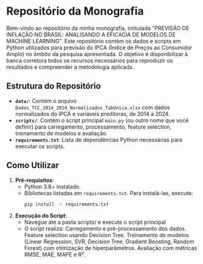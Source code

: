 # Repositório da Monografia

Bem-vindo ao repositório da minha monografia, intitulada "PREVISÃO DE INFLAÇÃO NO BRASIL: ANALISANDO A EFICÁCIA DE MODELOS DE MACHINE LEARNING". Este repositório contém os dados e scripts em Python utilizados para previsão do IPCA (Índice de Preços ao Consumidor Amplo) no âmbito da pesquisa apresentada. O objetivo é disponibilizar à banca corretora todos os recursos necessários para reproduzir os resultados e compreender a metodologia aplicada.

## Estrutura do Repositório

- **`data/`**: Contém o arquivo `Dados_TCC_2014_2024_Normalizados_TabUnica.xlsx` com dados normalizados do IPCA e variáveis preditoras, de 2014 a 2024.
- **`scripts/`**: Contém o script principal `main.py` (ou outro nome que você definir) para carregamento, processamento, feature selection, treinamento de modelos e avaliação.
- **`requirements.txt`**: Lista de dependências Python necessárias para executar os scripts.

## Como Utilizar

1. **Pré-requisitos**:
   - Python 3.8+ instalado.
   - Bibliotecas listadas em `requirements.txt`. Para instalá-las, execute:
     ```bash
     pip install -r requirements.txt
2. **Execução do Script**:
   - Navegue até a pasta scripts/ e execute o script principal
   - O script realiza:
      Carregamento e pré-processamento dos dados.
      Feature selection usando Decision Tree.
      Treinamento de modelos (Linear Regression, SVR, Decision Tree, Gradient Boosting, Random Forest) com otimização de hiperparâmetros.
      Avaliação com métricas RMSE, MAE, MAPE e R².    

